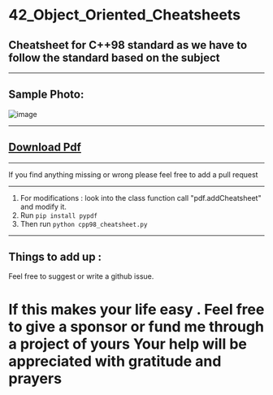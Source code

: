 # 42_Object_Oriented_Cheatsheets

## Cheatsheet for C++98 standard as we have to follow the standard based on the subject

--------------------------------------------------------------------------------------------------------------------------------------------
## Sample Photo:

![image](https://github.com/mdabir1203/42_Object_Oriented_Cheatsheets/assets/66947064/b4b11350-0801-4290-8301-28179d174366)

--------------------------------------------------------------------------------------------------------------------------------------------
## [Download Pdf](https://github.com/mdabir1203/42_Object_Oriented_Cheatsheets/files/11644703/c%2B%2B98_cheatsheet.15.pdf)


-------------------------------------------------------------------------------------------------------------------------------
If you find anything missing or wrong please feel free to add a pull request

---------------------------------------------------------------------------------------------------------------------------------------
1. For modifications : look into the class function call "pdf.addCheatsheet" and modify it. 
2. Run `pip install pypdf`
3. Then run `python cpp98_cheatsheet.py`
------------------------------------------------------------------------------------------------------------------------

## Things to add up : 
Feel free to suggest or write a github issue.

# If this makes your life easy . Feel free to give a sponsor or fund me through a project of yours Your help will be appreciated with gratitude and prayers

